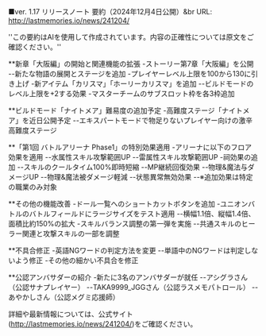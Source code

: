 ■ver. 1.17 リリースノート 要約（2024年12月4日公開）&br
URL: http://lastmemories.io/news/241204/

''この要約はAIを使用して作成されています。内容の正確性については原文をご確認ください。''

**新章「大阪編」の開始と関連機能の拡張
-ストーリー第7章「大阪編」を公開
--新たな物語の展開とステージを追加
-プレイヤーレベル上限を100から130に引き上げ
-新アイテム「カリスマ」「ホーリーカリスマ」を追加
--ビルドモードのレベル上限を+2する効果
-マスターチームのサブスロット枠を各3枠追加

**ビルドモード「ナイトメア」難易度の追加予定
-高難度ステージ「ナイトメア」を近日公開予定
--エキスパートモードで物足りないプレイヤー向けの激辛高難度ステージ

**「第1回 バトルアリーナ Phase1」の特別効果適用
-アリーナに以下のフロア効果を適用
--水属性スキル攻撃範囲UP
--雷属性スキル攻撃範囲UP
-祠効果の追加
--スキルのクールタイム100%即時短縮
--MP継続回復効果
--物理&魔法与ダメージUP
--物理&魔法被ダメージ軽減
--状態異常無効効果
--※追加効果は特定の職業のみ対象

**その他の機能改善
-ドール一覧へのショートカットボタンを追加
-ユニオンバトルのバトルフィールドにラージサイズをテスト適用
--横幅1.1倍、縦幅1.4倍、面積比約150%の拡大
-スキルバランス調整の第一弾を実施
--共通スキルのヒーラー関連と攻撃スキルの一部を調整

**不具合修正
-英語NGワードの判定方法を変更
--単語中のNGワードは判定しないよう修正
-その他の細かい不具合を修正

**公認アンバサダーの紹介
-新たに3名のアンバサダーが就任
--アシグラさん（公認サナプレイヤー）
--TAKA9999_JGGさん（公認ラスメモパトロール）
--あやかしさん（公認メグミ応援師）

詳細や最新情報については、公式サイト(http://lastmemories.io/news/241204/)をご確認ください。